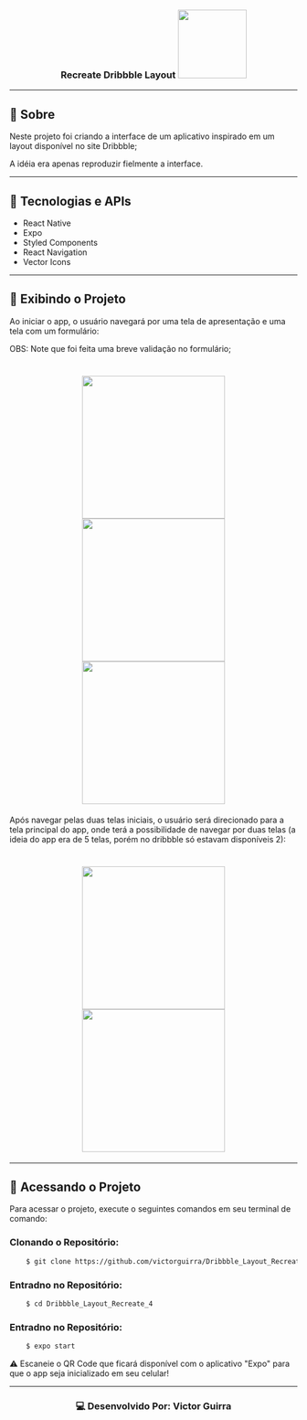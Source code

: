 <h3 align="center">
    Recreate Dribbble Layout 
    <img src="https://camo.githubusercontent.com/cb933b444732ac68330bd1fb9b90c30cbc7e6d97/68747470733a2f2f7777772e6672656569636f6e73706e672e636f6d2f75706c6f6164732f6472696262626c652d69636f6e2d31312e706e67" width="120">
</h3>

---

## 📔 Sobre

Neste projeto foi criando a interface de um aplicativo inspirado em um layout disponível no site Dribbble;

A idéia era apenas reproduzir fielmente a interface.

---

## 🚀 Tecnologias e APIs 

- React Native
- Expo
- Styled Components
- React Navigation
- Vector Icons

---

## 📱 Exibindo o Projeto

Ao iniciar o app, o usuário navegará por uma tela de apresentação e uma tela com um formulário:

OBS: Note que foi feita uma breve validação no formulário;

<h1 align="center">
    <img src="https://ik.imagekit.io/ur6xo9m70i/1_j5ooC2wrohP.jpeg" width="250">
    <img src="https://ik.imagekit.io/ur6xo9m70i/2_b4vzF16XLp.jpeg" width="250">
    <img src="https://ik.imagekit.io/ur6xo9m70i/3_dUakuUjjK.jpeg" width="250">
</h1>

Após navegar pelas duas telas iniciais, o usuário será direcionado para a tela principal do app, onde terá a possibilidade de navegar por duas telas (a ideia do app era de 5 telas, porém no dribbble só estavam disponíveis 2):

<h1 align="center">
    <img src="https://ik.imagekit.io/ur6xo9m70i/4_ZpeDgxb2v-S.jpeg" width="250">
    <img src="https://ik.imagekit.io/ur6xo9m70i/5_azVaDH9ipS.jpeg" width="250">
</h1>

---

## 📂 Acessando o Projeto

Para acessar o projeto, execute o seguintes comandos em seu terminal de comando:

<h3>Clonando o Repositório:</h3>

```bash
    $ git clone https://github.com/victorguirra/Dribbble_Layout_Recreate_4.git
```

<h3>Entradno no Repositório:</h3>

```bash
    $ cd Dribbble_Layout_Recreate_4
```

<h3>Entradno no Repositório:</h3>

```bash
    $ expo start
```

⚠ Escaneie o QR Code que ficará disponível com o aplicativo "Expo" para que o app seja inicializado em seu celular!

---

<h3 align="center">💻 Desenvolvido Por: Victor Guirra<h3>

